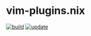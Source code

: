 # vim-plugins.nix

[![build](https://github.com/sestrella/vim-plugins.nix/actions/workflows/build.yml/badge.svg)](https://github.com/sestrella/vim-plugins.nix/actions/workflows/build.yml)
[![update](https://github.com/sestrella/vim-plugins.nix/actions/workflows/update.yml/badge.svg)](https://github.com/sestrella/vim-plugins.nix/actions/workflows/update.yml)
